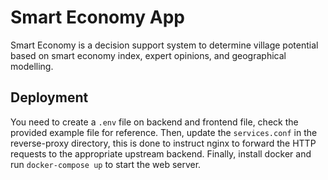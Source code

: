 # Smart Economy App

Smart Economy is a decision support system to determine village potential based on smart economy index, expert opinions, and geographical modelling.

## Deployment

You need to create a `.env` file on backend and frontend file, check the provided example file for reference. Then, update the `services.conf` in the reverse-proxy directory, this is done to instruct nginx to forward the HTTP requests to the appropriate upstream backend. Finally, install docker and run `docker-compose up` to start the web server.
